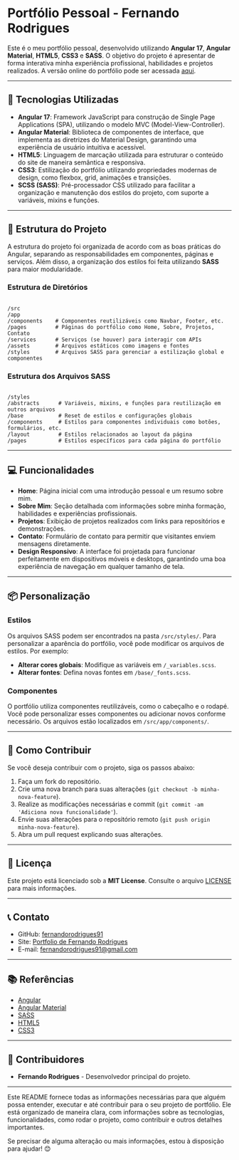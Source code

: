 # Portfólio Pessoal - Fernando Rodrigues

Este é o meu portfólio pessoal, desenvolvido utilizando **Angular 17**, **Angular Material**, **HTML5**, **CSS3** e **SASS**. O objetivo do projeto é apresentar de forma interativa minha experiência profissional, habilidades e projetos realizados. A versão online do portfólio pode ser acessada [aqui](https://fernandorodrigues91.github.io/portfolio/).

---

## 🚀 Tecnologias Utilizadas

- **Angular 17**: Framework JavaScript para construção de Single Page Applications (SPA), utilizando o modelo MVC (Model-View-Controller).
- **Angular Material**: Biblioteca de componentes de interface, que implementa as diretrizes do Material Design, garantindo uma experiência de usuário intuitiva e acessível.
- **HTML5**: Linguagem de marcação utilizada para estruturar o conteúdo do site de maneira semântica e responsiva.
- **CSS3**: Estilização do portfólio utilizando propriedades modernas de design, como flexbox, grid, animações e transições.
- **SCSS (SASS)**: Pré-processador CSS utilizado para facilitar a organização e manutenção dos estilos do projeto, com suporte a variáveis, mixins e funções.


---

## 📐 Estrutura do Projeto

A estrutura do projeto foi organizada de acordo com as boas práticas do Angular, separando as responsabilidades em componentes, páginas e serviços. Além disso, a organização dos estilos foi feita utilizando **SASS** para maior modularidade.

### Estrutura de Diretórios

```

/src
/app
/components    # Componentes reutilizáveis como Navbar, Footer, etc.
/pages         # Páginas do portfólio como Home, Sobre, Projetos, Contato
/services      # Serviços (se houver) para interagir com APIs
/assets        # Arquivos estáticos como imagens e fontes
/styles        # Arquivos SASS para gerenciar a estilização global e componentes

```

### Estrutura dos Arquivos SASS

```

/styles
/abstracts      # Variáveis, mixins, e funções para reutilização em outros arquivos
/base           # Reset de estilos e configurações globais
/components     # Estilos para componentes individuais como botões, formulários, etc.
/layout         # Estilos relacionados ao layout da página
/pages          # Estilos específicos para cada página do portfólio

````

---

## 💻 Funcionalidades

- **Home**: Página inicial com uma introdução pessoal e um resumo sobre mim.
- **Sobre Mim**: Seção detalhada com informações sobre minha formação, habilidades e experiências profissionais.
- **Projetos**: Exibição de projetos realizados com links para repositórios e demonstrações.
- **Contato**: Formulário de contato para permitir que visitantes enviem mensagens diretamente.
- **Design Responsivo**: A interface foi projetada para funcionar perfeitamente em dispositivos móveis e desktops, garantindo uma boa experiência de navegação em qualquer tamanho de tela.

---

## 📦 Personalização

### Estilos

Os arquivos SASS podem ser encontrados na pasta `/src/styles/`. Para personalizar a aparência do portfólio, você pode modificar os arquivos de estilos. Por exemplo:

* **Alterar cores globais**: Modifique as variáveis em `/_variables.scss`.
* **Alterar fontes**: Defina novas fontes em `/base/_fonts.scss`.

### Componentes

O portfólio utiliza componentes reutilizáveis, como o cabeçalho e o rodapé. Você pode personalizar esses componentes ou adicionar novos conforme necessário. Os arquivos estão localizados em `/src/app/components/`.

---

## 🤝 Como Contribuir

Se você deseja contribuir com o projeto, siga os passos abaixo:

1. Faça um fork do repositório.
2. Crie uma nova branch para suas alterações (`git checkout -b minha-nova-feature`).
3. Realize as modificações necessárias e commit (`git commit -am 'Adiciona nova funcionalidade'`).
4. Envie suas alterações para o repositório remoto (`git push origin minha-nova-feature`).
5. Abra um pull request explicando suas alterações.

---

## 📜 Licença

Este projeto está licenciado sob a **MIT License**. Consulte o arquivo [LICENSE](LICENSE) para mais informações.

---

## 📞 Contato

* GitHub: [fernandorodrigues91](https://github.com/fernandorodrigues91)
* Site: [Portfolio de Fernando Rodrigues](https://fernandorodrigues91.github.io/portfolio/)
* E-mail: [fernandorodrigues91@gmail.com](mailto:fernandorodrigues91@gmail.com)

---

## 📚 Referências

* [Angular](https://angular.io/)
* [Angular Material](https://material.angular.io/)
* [SASS](https://sass-lang.com/)
* [HTML5](https://developer.mozilla.org/pt-BR/docs/Web/HTML)
* [CSS3](https://developer.mozilla.org/pt-BR/docs/Web/CSS)

---

## 🎨 Contribuidores

* **Fernando Rodrigues** - Desenvolvedor principal do projeto.

---

Este README fornece todas as informações necessárias para que alguém possa entender, executar e até contribuir para o seu projeto de portfólio. Ele está organizado de maneira clara, com informações sobre as tecnologias, funcionalidades, como rodar o projeto, como contribuir e outros detalhes importantes.

Se precisar de alguma alteração ou mais informações, estou à disposição para ajudar! 😊
